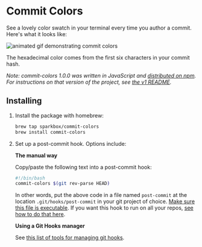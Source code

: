 # Commit Colors

See a lovely color swatch in your terminal every time you author a commit. Here's what it looks like:

![animated gif demonstrating commit colors](https://raw.githubusercontent.com/sparkbox/commit-colors/master/demo.gif)

The hexadecimal color comes from the first six characters in your commit hash.

*Note: commit-colors 1.0.0 was written in JavaScript and [distributed on npm](https://www.npmjs.com/package/@sparkbox/commit-colors). For instructions on that version of the project, see [the v1 README](https://github.com/sparkbox/commit-colors/tree/76a6b46fed76aeb5e1c813d86ead5185ee1e5cc1).*

## Installing

1. Install the package with homebrew:

    ```bash
    brew tap sparkbox/commit-colors
    brew install commit-colors
    ```

2. Set up a post-commit hook. Options include:

    **The manual way**

    Copy/paste the following text into a post-commit hook:

    ```bash
    #!/bin/bash
    commit-colors $(git rev-parse HEAD)
    ```

    In other words, put the above code in a file named `post-commit` at the location `.git/hooks/post-commit` in your git project of choice. [Make sure this file is executable](https://stackoverflow.com/a/14208849/1154642). If you want this hook to run on all your repos, [see how to do that here](https://stackoverflow.com/q/2293498/1154642).

    **Using a Git Hooks manager**

    See [this list of tools for managing git hooks](https://github.com/aitemr/awesome-git-hooks#tools).

